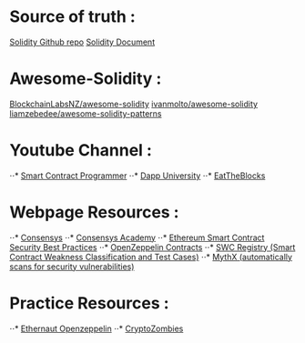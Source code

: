 

# Source of truth : 
[Solidity Github repo](https://github.com/ethereum/solidity)
[Solidity Document](https://solidity.readthedocs.io/)

# Awesome-Solidity :
[BlockchainLabsNZ/awesome-solidity](https://github.com/BlockchainLabsNZ/awesome-solidity)
[ivanmolto/awesome-solidity](https://github.com/ivanmolto/awesome-solidity)
[liamzebedee/awesome-solidity-patterns](https://github.com/liamzebedee/awesome-solidity-patterns)

# Youtube Channel :
⋅⋅* [Smart Contract Programmer](https://www.youtube.com/channel/UCJWh7F3AFyQ_x01VKzr9eyA/playlists)
⋅⋅* [Dapp University](https://www.youtube.com/channel/UCY0xL8V6NzzFcwzHCgB8orQ/playlists)
⋅⋅* [EatTheBlocks](https://www.youtube.com/channel/UCZM8XQjNOyG2ElPpEUtNasA/playlists)

# Webpage Resources :

⋅⋅* [Consensys](https://consensys.net/developers)
⋅⋅* [Consensys Academy](https://learn.consensys.net/)
⋅⋅* [Ethereum Smart Contract Security Best Practices](https://consensys.github.io/smart-contract-best-practices/)
⋅⋅* [OpenZeppelin Contracts](https://github.com/openzeppelin/openzeppelin-contracts)
⋅⋅* [SWC Registry (Smart Contract Weakness Classification and Test Cases)](https://swcregistry.io/)
⋅⋅* [MythX (automatically scans for security vulnerabilities)](https://mythx.io/)

# Practice Resources :
⋅⋅* [Ethernaut Openzeppelin](https://ethernaut.openzeppelin.com/)
⋅⋅* [CryptoZombies](https://cryptozombies.io/)
